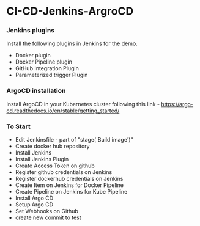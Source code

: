 # CI-CD-Jenkins-ArgroCD

### Jenkins plugins

Install the following plugins in Jenkins for the demo.

- Docker plugin
- Docker Pipeline plugin
- GitHub Integration Plugin
- Parameterized trigger Plugin

### ArgoCD installation

Install ArgoCD in your Kubernetes cluster following this link - https://argo-cd.readthedocs.io/en/stable/getting_started/

### To Start

- Edit Jenkinsfile - part of "stage('Build image')"
- Create docker hub repository
- Install Jenkins
- Install Jenkins Plugin
- Create Access Token on github
- Register github credentials on Jenkins
- Register dockerhub credentials on Jenkins
- Create Item on Jenkins for Docker Pipeline
- Create Pipeline on Jenkins for Kube Pipeline
- Install Argo CD
- Setup Argo CD
- Set Webhooks on Github
- create new commit to test
